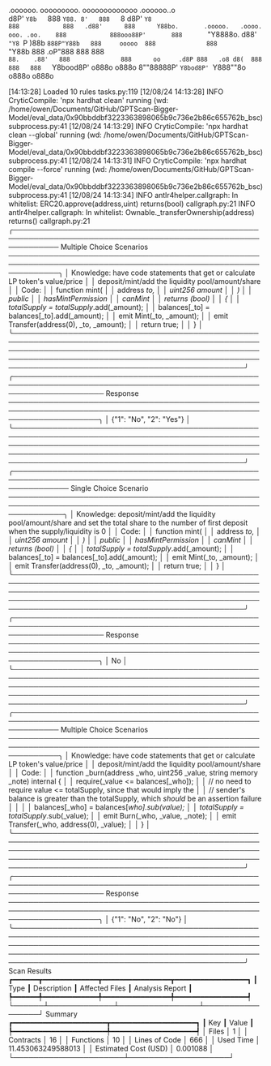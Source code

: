 

  .oooooo.    ooooooooo.   ooooooooooooo  .oooooo..o                                 
 d8P'  `Y8b   `888   `Y88. 8'   888   `8 d8P'    `Y8                                 
888            888   .d88'      888      Y88bo.       .ooooo.   .oooo.   ooo. .oo.   
888            888ooo88P'       888       `"Y8888o.  d88' `"Y8 `P  )88b  `888P"Y88b  
888     ooooo  888              888           `"Y88b 888        .oP"888   888   888  
`88.    .88'   888              888      oo     .d8P 888   .o8 d8(  888   888   888  
 `Y8bood8P'   o888o            o888o     8""88888P'  `Y8bod8P' `Y888""8o o888o o888o                                                        


                                                                   

[14:13:28] Loaded 10 rules                                                                                                                                                                                                                  tasks.py:119
[12/08/24 14:13:28] INFO     CryticCompile: 'npx hardhat clean' running (wd: /home/owen/Documents/GitHub/GPTScan-Bigger-Model/eval_data/0x90bbddbf3223363898065b9c736e2b86c655762b_bsc)                                                 subprocess.py:41
[12/08/24 14:13:29] INFO     CryticCompile: 'npx hardhat clean --global' running (wd: /home/owen/Documents/GitHub/GPTScan-Bigger-Model/eval_data/0x90bbddbf3223363898065b9c736e2b86c655762b_bsc)                                        subprocess.py:41
[12/08/24 14:13:31] INFO     CryticCompile: 'npx hardhat compile --force' running (wd: /home/owen/Documents/GitHub/GPTScan-Bigger-Model/eval_data/0x90bbddbf3223363898065b9c736e2b86c655762b_bsc)                                       subprocess.py:41
[12/08/24 14:13:34] INFO     antlr4helper.callgraph: In whitelist: ERC20.approve(address,uint) returns(bool)                                                                                                                             callgraph.py:21
                    INFO     antlr4helper.callgraph: In whitelist: Ownable._transferOwnership(address) returns()                                                                                                                         callgraph.py:21
╭───────────────────────────────────────────────────────────────────────────────────────────────────────────── Multiple Choice Scenarios ──────────────────────────────────────────────────────────────────────────────────────────────────────────────╮
│ Knowledge: have code statements that get or calculate LP token's value/price                                                                                                                                                                         │
│ deposit/mint/add the liquidity pool/amount/share                                                                                                                                                                                                     │
│ Code:                                                                                                                                                                                                                                                │
│   function mint(                                                                                                                                                                                                                                     │
│     address _to,                                                                                                                                                                                                                                     │
│     uint256 _amount                                                                                                                                                                                                                                  │
│   )                                                                                                                                                                                                                                                  │
│     public                                                                                                                                                                                                                                           │
│     hasMintPermission                                                                                                                                                                                                                                │
│     canMint                                                                                                                                                                                                                                          │
│     returns (bool)                                                                                                                                                                                                                                   │
│   {                                                                                                                                                                                                                                                  │
│     totalSupply_ = totalSupply_.add(_amount);                                                                                                                                                                                                        │
│     balances[_to] = balances[_to].add(_amount);                                                                                                                                                                                                      │
│     emit Mint(_to, _amount);                                                                                                                                                                                                                         │
│     emit Transfer(address(0), _to, _amount);                                                                                                                                                                                                         │
│     return true;                                                                                                                                                                                                                                     │
│   }                                                                                                                                                                                                                                                  │
╰──────────────────────────────────────────────────────────────────────────────────────────────────────────────────────────────────────────────────────────────────────────────────────────────────────────────────────────────────────────────────────╯
╭────────────────────────────────────────────────────────────────────────────────────────────────────────────────────── Response ──────────────────────────────────────────────────────────────────────────────────────────────────────────────────────╮
│ {"1": "No", "2": "Yes"}                                                                                                                                                                                                                              │
╰──────────────────────────────────────────────────────────────────────────────────────────────────────────────────────────────────────────────────────────────────────────────────────────────────────────────────────────────────────────────────────╯
╭─────────────────────────────────────────────────────────────────────────────────────────────────────────────── Single Choice Scenario ───────────────────────────────────────────────────────────────────────────────────────────────────────────────╮
│ Knowledge: deposit/mint/add the liquidity pool/amount/share and set the total share to the number of first deposit when the supply/liquidity is 0                                                                                                    │
│ Code:                                                                                                                                                                                                                                                │
│   function mint(                                                                                                                                                                                                                                     │
│     address _to,                                                                                                                                                                                                                                     │
│     uint256 _amount                                                                                                                                                                                                                                  │
│   )                                                                                                                                                                                                                                                  │
│     public                                                                                                                                                                                                                                           │
│     hasMintPermission                                                                                                                                                                                                                                │
│     canMint                                                                                                                                                                                                                                          │
│     returns (bool)                                                                                                                                                                                                                                   │
│   {                                                                                                                                                                                                                                                  │
│     totalSupply_ = totalSupply_.add(_amount);                                                                                                                                                                                                        │
│     balances[_to] = balances[_to].add(_amount);                                                                                                                                                                                                      │
│     emit Mint(_to, _amount);                                                                                                                                                                                                                         │
│     emit Transfer(address(0), _to, _amount);                                                                                                                                                                                                         │
│     return true;                                                                                                                                                                                                                                     │
│   }                                                                                                                                                                                                                                                  │
╰──────────────────────────────────────────────────────────────────────────────────────────────────────────────────────────────────────────────────────────────────────────────────────────────────────────────────────────────────────────────────────╯
╭────────────────────────────────────────────────────────────────────────────────────────────────────────────────────── Response ──────────────────────────────────────────────────────────────────────────────────────────────────────────────────────╮
│ No                                                                                                                                                                                                                                                   │
╰──────────────────────────────────────────────────────────────────────────────────────────────────────────────────────────────────────────────────────────────────────────────────────────────────────────────────────────────────────────────────────╯
╭───────────────────────────────────────────────────────────────────────────────────────────────────────────── Multiple Choice Scenarios ──────────────────────────────────────────────────────────────────────────────────────────────────────────────╮
│ Knowledge: have code statements that get or calculate LP token's value/price                                                                                                                                                                         │
│ deposit/mint/add the liquidity pool/amount/share                                                                                                                                                                                                     │
│ Code:                                                                                                                                                                                                                                                │
│   function _burn(address _who, uint256 _value, string memory _note) internal {                                                                                                                                                                       │
│     require(_value <= balances[_who]);                                                                                                                                                                                                               │
│     // no need to require value <= totalSupply, since that would imply the                                                                                                                                                                           │
│     // sender's balance is greater than the totalSupply, which *should* be an assertion failure                                                                                                                                                      │
│                                                                                                                                                                                                                                                      │
│     balances[_who] = balances[_who].sub(_value);                                                                                                                                                                                                     │
│     totalSupply_ = totalSupply_.sub(_value);                                                                                                                                                                                                         │
│     emit Burn(_who, _value, _note);                                                                                                                                                                                                                  │
│     emit Transfer(_who, address(0), _value);                                                                                                                                                                                                         │
│   }                                                                                                                                                                                                                                                  │
╰──────────────────────────────────────────────────────────────────────────────────────────────────────────────────────────────────────────────────────────────────────────────────────────────────────────────────────────────────────────────────────╯
╭────────────────────────────────────────────────────────────────────────────────────────────────────────────────────── Response ──────────────────────────────────────────────────────────────────────────────────────────────────────────────────────╮
│ {"1": "No", "2": "No"}                                                                                                                                                                                                                               │
╰──────────────────────────────────────────────────────────────────────────────────────────────────────────────────────────────────────────────────────────────────────────────────────────────────────────────────────────────────────────────────────╯
                      Scan Results                       
┏━━━━━━┳━━━━━━━━━━━━━┳━━━━━━━━━━━━━━━━┳━━━━━━━━━━━━━━━━━┓
┃ Type ┃ Description ┃ Affected Files ┃ Analysis Report ┃
┡━━━━━━╇━━━━━━━━━━━━━╇━━━━━━━━━━━━━━━━╇━━━━━━━━━━━━━━━━━┩
└──────┴─────────────┴────────────────┴─────────────────┘
                   Summary                   
┏━━━━━━━━━━━━━━━━━━━━━━┳━━━━━━━━━━━━━━━━━━━━┓
┃ Key                  ┃ Value              ┃
┡━━━━━━━━━━━━━━━━━━━━━━╇━━━━━━━━━━━━━━━━━━━━┩
│ Files                │ 1                  │
│ Contracts            │ 16                 │
│ Functions            │ 10                 │
│ Lines of Code        │ 666                │
│ Used Time            │ 11.453063249588013 │
│ Estimated Cost (USD) │ 0.001088           │
└──────────────────────┴────────────────────┘
